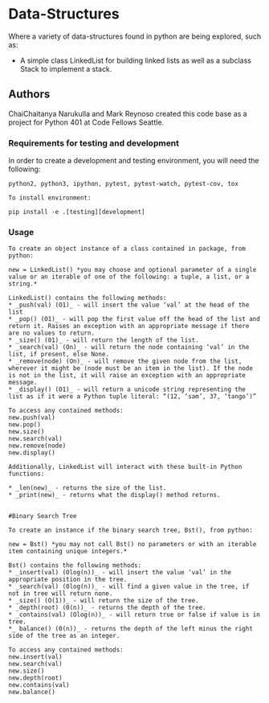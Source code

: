 
# Data-Structures

Where a variety of data-structures found in python are being explored, such as:
* A simple class LinkedList for building linked lists as well as a subclass Stack to implement a stack.

## Authors

ChaiChaitanya Narukulla and Mark Reynoso created this code base as a project for Python 401 at Code Fellows Seattle. 

### Requirements for testing and development

In order to create a development and testing environment, you will need the following:

```
python2, python3, ipython, pytest, pytest-watch, pytest-cov, tox
```

```
To install environment:

pip install -e .[testing][development]
```

### Usage

```
To create an object instance of a class contained in package, from python:

new = LinkedList() *you may choose and optional parameter of a single value or an iterable of one of the following: a tuple, a list, or a string.*

LinkedList() contains the following methods:
* _push(val) (O1)_ - will insert the value ‘val’ at the head of the list
* _pop() (O1)_ - will pop the first value off the head of the list and return it. Raises an exception with an appropriate message if there are no values to return.
* _size() (01)_ - will return the length of the list.
* _search(val) (On)_ - will return the node containing ‘val’ in the list, if present, else None.
* _remove(node) (On)_ - will remove the given node from the list, wherever it might be (node must be an item in the list). If the node is not in the list, it will raise an exception with an appropriate message.
* _display() (O1)_ - will return a unicode string representing the list as if it were a Python tuple literal: “(12, ‘sam’, 37, ‘tango’)”

To access any contained methods:
new.push(val)
new.pop()
new.size()
new.search(val)
new.remove(node)
new.display()

Additionally, LinkedList will interact with these built-in Python functions:

* _len(new)_ - returns the size of the list.
* _print(new)_ - returns what the display() method returns.


#Binary Search Tree

To create an instance if the binary search tree, Bst(), from python:

new = Bst() *you may not call Bst() no parameters or with an iterable item containing unique integers.*

Bst() contains the following methods:
* _insert(val) (Olog(n))_ - will insert the value ‘val’ in the appropriate position in the tree.
* _search(val) (0log(n))_ - will find a given value in the tree, if not in tree will return none.
* _size() (O(1))_ - will return the size of the tree.
* _depth(root) (0(n))_ - returns the depth of the tree.
* _contains(val) (Olog(n))_ - will return true or false if value is in tree.
*_ balance() (0(n))_ - returns the depth of the left minus the right side of the tree as an integer.

To access any contained methods:
new.insert(val)
new.search(val)
new.size()
new.depth(root)
new.contains(val)
new.balance()

